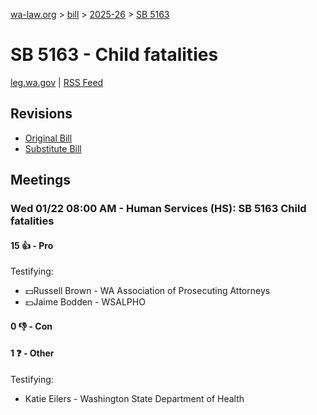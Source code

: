 [wa-law.org](/) > [bill](/bill/) > [2025-26](/bill/2025-26/) > [SB 5163](/bill/2025-26/sb/5163/)

# SB 5163 - Child fatalities
[leg.wa.gov](https://app.leg.wa.gov/billsummary?BillNumber=5163&Year=2025&Initiative=false) | [RSS Feed](./rss.xml)

## Revisions
* [Original Bill](1/)
* [Substitute Bill](S/)

## Meetings
### Wed 01/22 08:00 AM - Human Services (HS): SB 5163 Child fatalities
#### 15 👍 - Pro
Testifying:
* 💵Russell Brown - WA Association of Prosecuting Attorneys
* 💵Jaime Bodden - WSALPHO

#### 0 👎 - Con

#### 1 ❓ - Other
Testifying:
* Katie Eilers - Washington State Department of Health
